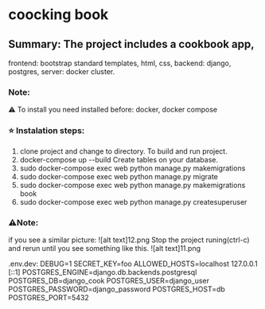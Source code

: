 # coocking book
## Summary: The project includes a cookbook app, 
frontend: bootstrap standard templates, html, css, 
backend: django, postgres, 
server: docker cluster.

### Note:
:warning: To install you need installed before: docker, docker compose

### :star: Instalation steps:
1) clone project and change to directory.
To build and run project.
2) docker-compose up --build
Create tables on your database.
3) sudo docker-compose exec web python manage.py makemigrations
4) sudo docker-compose exec web python manage.py migrate
5) sudo docker-compose exec web python manage.py makemigrations book
6) sudo docker-compose exec web python manage.py createsuperuser
### :warning:Note: 
if you see a similar picture:
![alt text]12.png
Stop the project runing(ctrl-c) and rerun 
until you see something like this.
![alt text]11.png

.env.dev:
DEBUG=1
SECRET_KEY=foo
ALLOWED_HOSTS=localhost 127.0.0.1 [::1]
POSTGRES_ENGINE=django.db.backends.postgresql
POSTGRES_DB=django_cook
POSTGRES_USER=django_user
POSTGRES_PASSWORD=django_password
POSTGRES_HOST=db
POSTGRES_PORT=5432
